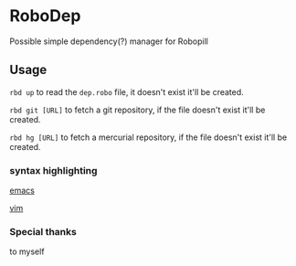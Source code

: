 # RoboDep
Possible simple dependency(?) manager for Robopill

## Usage
```rbd up``` to read the ```dep.robo``` file, it doesn't exist it'll be created.

```rbd git [URL]``` to fetch a git repository, if the file doesn't exist it'll be created.

```rbd hg [URL]``` to fetch a mercurial repository, if the file doesn't exist it'll be created.

### syntax highlighting
[emacs](https://github.com/hyakuburns/robodep.el)

[vim](https://github.com/hyakuburns/robodep.vim)

### Special thanks 
to myself
